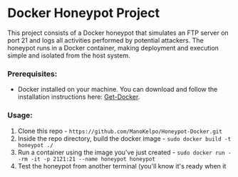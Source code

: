 # Docker Honeypot Project
This project consists of a Docker honeypot that simulates an FTP server on port 21 and logs all activities performed by potential attackers. The honeypot runs in a Docker container, making deployment and execution simple and isolated from the host system.

### Prerequisites:
* Docker installed on your machine. You can download and follow the installation instructions here: [Get-Docker](https://docs.docker.com/get-docker/).

### Usage:
1. Clone this repo - 
  `https://github.com/ManoKelpo/Honeypot-Docker.git`
2. Inside the repo directory, build the docker image - 
  `sudo docker build -t honeypot ./`
3. Run a container using the image you've just created - 
  `sudo docker run --rm -it -p 2121:21 --name honeypot honeypot`
4. Test the honeypot from another terminal (you'll know it's ready when it
